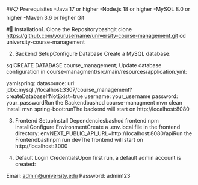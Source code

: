 ##📋 Prerequisites
-Java 17 or higher
-Node.js 18 or higher
-MySQL 8.0 or higher
-Maven 3.6 or higher
Git

#🚀 Installation1. Clone the Repositorybashgit clone https://github.com/yourusername/university-course-management.git
cd university-course-management

2. Backend SetupConfigure Database
Create a MySQL database:

sqlCREATE DATABASE course_management;
Update database configuration in course-managment/src/main/resources/application.yml:

yamlspring:
  datasource:
    url: jdbc:mysql://localhost:3307/course_management?createDatabaseIfNotExist=true
    username: your_username
    password: your_passwordRun the Backendbashcd course-managment
mvn clean install
mvn spring-boot:runThe backend will start on http://localhost:8080

3. Frontend SetupInstall Dependenciesbashcd frontend
npm installConfigure EnvironmentCreate a .env.local file in the frontend directory:
envNEXT_PUBLIC_API_URL=http://localhost:8080/apiRun the Frontendbashnpm run devThe frontend will start on http://localhost:3000

4. Default Login CredentialsUpon first run, a default admin account is created:

Email: admin@university.edu
Password: admin123
